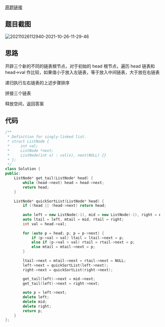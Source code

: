 [原题链接](https://www.acwing.com/problem/content/1453/)

## 题目截图

![20211026112940-2021-10-26-11-29-46](https://raw.githubusercontent.com/fengwei2002/Pictures_02/master/images/20211026112940-2021-10-26-11-29-46.png)

## 思路

开辟三个新的不同的链表根节点，对于初始的 head 根节点，遍历 head 链表和 head->val 作比较，如果值小于放入左链表，等于放入中间链表，大于放在右链表

递归执行左右链表的上述步骤排序

拼接三个链表

释放空间，返回答案


## 代码


``` cpp 
/**
 * Definition for singly-linked list.
 * struct ListNode {
 *     int val;
 *     ListNode *next;
 *     ListNode(int x) : val(x), next(NULL) {}
 * };
 */
class Solution {
public:
    ListNode* get_tail(ListNode* head) {
        while (head->next) head = head->next;
        return head;
    }
    
    ListNode* quickSortList(ListNode* head) {
        if (!head || !head->next) return head;
        
        auto left = new ListNode(-1), mid = new ListNode(-1), right = new ListNode(-1);
        auto ltail = left, mtail = mid, rtail = right;
        int val = head->val;
        
        for (auto p = head; p; p = p->next) {
            if (p->val < val) ltail = ltail->next = p;
            else if (p->val > val) rtail = rtail->next = p;
            else mtail = mtail->next = p;
        }
        
        ltail->next = mtail->next = rtail->next = NULL;
        left->next = quickSortList(left->next);
        right->next = quickSortList(right->next);
        
        get_tail(left)->next = mid->next;
        get_tail(left)->next = right->next;

        auto p = left->next;
        delete left;
        delete mid;
        delete right;
        return p;
    }
};
```